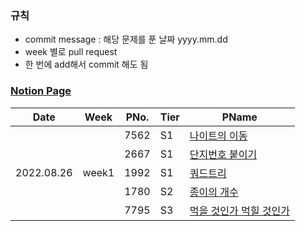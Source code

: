 ### 규칙
- commit message : 해당 문제를 푼 날짜 yyyy.mm.dd
- week 별로 pull request
- 한 번에 add해서 commit 해도 됨

### [Notion Page](https://potential1205.notion.site/a96a516deedf43cfb8a2c119c4bc8ebb)



<table style="margin-left: auto; margin-right: auto;">
    <thead>
        <tr>
            <th> Date </th>
            <th> Week </th>
            <th> PNo. </th>
            <th> Tier </th>
            <th> PName </th>
        </tr>
    </thead>
    <tbody>
        <tr>
            <td rowspan=5> 2022.08.26 </td>
            <td rowspan=5> week1 </td>
            <td> 7562 </td>
            <td> S1 </td>
            <td> <a href="https://www.acmicpc.net/problem/7562"> 나이트의 이동 </a> </td>
        </tr>
        <tr>
            <td> 2667 </td>
            <td> S1 </td>
            <td> <a href="https://www.acmicpc.net/problem/2667"> 단지번호 붙이기 </a> </td>
        </tr>
        <tr>
            <td> 1992 </td>
            <td> S1 </td>
            <td> <a href="https://www.acmicpc.net/problem/1992"> 쿼드트리 </a> </td>
        </tr>
        <tr>
            <td> 1780 </td>
            <td> S2 </td>
            <td> <a href="https://www.acmicpc.net/problem/1780"> 종이의 개수 </a> </td>
        </tr>
        <tr>
            <td> 7795 </td>
            <td> S3 </td>
            <td> <a href="https://www.acmicpc.net/problem/7795"> 먹을 것인가 먹힐 것인가 </a> </td>
        </tr>
    </tbody>
</table>
